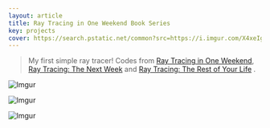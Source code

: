 ```yaml
---
layout: article
title: Ray Tracing in One Weekend Book Series
key: projects
cover: https://search.pstatic.net/common?src=https://i.imgur.com/X4xeIgf.jpg
---
```


> My first simple ray tracer! Codes from [Ray Tracing in One Weekend](https://raytracing.github.io/books/RayTracingInOneWeekend.html), [Ray Tracing: The Next Week](https://raytracing.github.io/books/RayTracingTheNextWeek.html) and [Ray Tracing: The Rest of Your Life](https://raytracing.github.io/books/RayTracingTheRestOfYourLife.html)
.
<!--more-->

![Imgur](https://search.pstatic.net/common?src=https://i.imgur.com/X4xeIgf.jpg)

![Imgur](https://search.pstatic.net/common?src=https://i.imgur.com/jIKyO5W.jpg)

![Imgur](https://search.pstatic.net/common?src=https://i.imgur.com/aDrWA05.jpg)